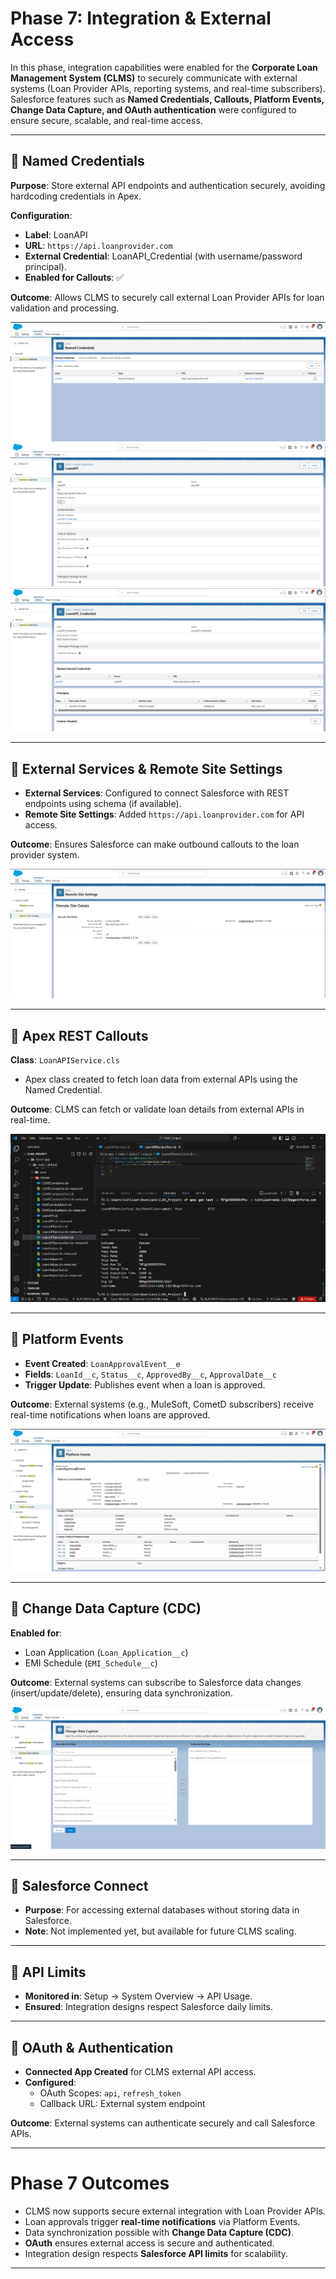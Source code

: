 #  Phase 7: Integration & External Access  

In this phase, integration capabilities were enabled for the **Corporate Loan Management System (CLMS)** to securely communicate with external systems (Loan Provider APIs, reporting systems, and real-time subscribers). Salesforce features such as **Named Credentials, Callouts, Platform Events, Change Data Capture, and OAuth authentication** were configured to ensure secure, scalable, and real-time access.  

---

## 🔹 Named Credentials  

**Purpose**: Store external API endpoints and authentication securely, avoiding hardcoding credentials in Apex.  

**Configuration**:  
- **Label**: LoanAPI  
- **URL**: `https://api.loanprovider.com`  
- **External Credential**: LoanAPI_Credential (with username/password principal).  
- **Enabled for Callouts**: ✅  

 **Outcome**: Allows CLMS to securely call external Loan Provider APIs for loan validation and processing.  

![CLMSConstants Screenshot](images/ww.png)
![CLMSConstants Screenshot](images/ww1.png)
![CLMSConstants Screenshot](images/ww3.png)



---

## 🔹 External Services & Remote Site Settings  

- **External Services**: Configured to connect Salesforce with REST endpoints using schema (if available).  
- **Remote Site Settings**: Added `https://api.loanprovider.com` for API access.  

 **Outcome**: Ensures Salesforce can make outbound callouts to the loan provider system.  

![CLMSConstants Screenshot](images/ww10.png)


---

## 🔹 Apex REST Callouts  

**Class**: `LoanAPIService.cls`  
- Apex class created to fetch loan data from external APIs using the Named Credential.  

 **Outcome**: CLMS can fetch or validate loan details from external APIs in real-time.  

 ![CLMSConstants Screenshot](images/ww4.png)

---

## 🔹 Platform Events  

- **Event Created**: `LoanApprovalEvent__e`  
- **Fields**: `LoanId__c`, `Status__c`, `ApprovedBy__c`, `ApprovalDate__c`  
- **Trigger Update**: Publishes event when a loan is approved.  

 **Outcome**: External systems (e.g., MuleSoft, CometD subscribers) receive real-time notifications when loans are approved.  

![CLMSConstants Screenshot](images/ww6.png)

---

## 🔹 Change Data Capture (CDC)  

**Enabled for**:  
- Loan Application (`Loan_Application__c`)  
- EMI Schedule (`EMI_Schedule__c`)  

 **Outcome**: External systems can subscribe to Salesforce data changes (insert/update/delete), ensuring data synchronization.  

 ![CLMSConstants Screenshot](images/ww7.png)

---

## 🔹 Salesforce Connect  

- **Purpose**: For accessing external databases without storing data in Salesforce.  
- **Note**: Not implemented yet, but available for future CLMS scaling.  

---

## 🔹 API Limits  

- **Monitored in**: Setup → System Overview → API Usage.  
- **Ensured**: Integration designs respect Salesforce daily limits.  

  

---

## 🔹 OAuth & Authentication  

- **Connected App Created** for CLMS external API access.  
- **Configured**:  
  - OAuth Scopes: `api`, `refresh_token`  
  - Callback URL: External system endpoint  

 **Outcome**: External systems can authenticate securely and call Salesforce APIs.  

  

---

#  Phase 7 Outcomes  

- CLMS now supports secure external integration with Loan Provider APIs.  
- Loan approvals trigger **real-time notifications** via Platform Events.  
- Data synchronization possible with **Change Data Capture (CDC)**.  
- **OAuth** ensures external access is secure and authenticated.  
- Integration design respects **Salesforce API limits** for scalability.  

---


